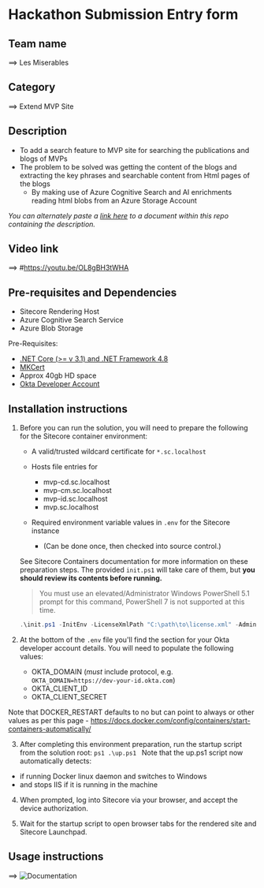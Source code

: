 # Hackathon Submission Entry form



## Team name
⟹ Les Miserables

## Category
⟹ Extend MVP Site

## Description
  - To add a search feature to MVP site for searching the publications and blogs of MVPs
  - The problem to be solved was getting the content of the blogs and extracting the key phrases and searchable content from Html pages of the blogs
    - By making use of Azure Cognitive Search and AI enrichments reading html blobs from an Azure Storage Account

_You can alternately paste a [link here](#docs) to a document within this repo containing the description._

## Video link

⟹ #https://youtu.be/OL8gBH3tWHA



## Pre-requisites and Dependencies

- Sitecore Rendering Host
- Azure Cognitive Search Service
- Azure Blob Storage

Pre-Requisites:

- [.NET Core (>= v 3.1) and .NET Framework 4.8](https://dotnet.microsoft.com/download)
- [MKCert](https://github.com/FiloSottile/mkcert)
- Approx 40gb HD space
- [Okta Developer Account](https://developer.okta.com/signup/)


## Installation instructions

1. Before you can run the solution, you will need to prepare the following
   for the Sitecore container environment:
   * A valid/trusted wildcard certificate for `*.sc.localhost`
   * Hosts file entries for
     * mvp-cd.sc.localhost
     * mvp-cm.sc.localhost
     * mvp-id.sc.localhost
     * mvp.sc.localhost
    
   * Required environment variable values in `.env` for the Sitecore instance
     * (Can be done once, then checked into source control.)

   See Sitecore Containers documentation for more information on these
   preparation steps. The provided `init.ps1` will take care of them,
   but **you should review its contents before running.**

   > You must use an elevated/Administrator Windows PowerShell 5.1 prompt for
   > this command, PowerShell 7 is not supported at this time.

    ```ps1
    .\init.ps1 -InitEnv -LicenseXmlPath "C:\path\to\license.xml" -AdminPassword "DesiredAdminPassword"
    ```

2. At the bottom of the `.env` file you'll find the section for your Okta developer account details. You will need to populate the following values:
   - OKTA_DOMAIN (*must* include protocol, e.g. `OKTA_DOMAIN=https://dev-your-id.okta.com`)
   - OKTA_CLIENT_ID
   - OKTA_CLIENT_SECRET

Note that DOCKER_RESTART defaults to no but can point to always or other values as per this page - https://docs.docker.com/config/containers/start-containers-automatically/

3.   After completing this environment preparation, run the startup script
   from the solution root:
    ```ps1
    .\up.ps1
    ```
Note that the up.ps1 script now automatically detects:
- if running Docker linux daemon and switches to Windows
- and stops IIS if it is running in the machine

4. When prompted, log into Sitecore via your browser, and
   accept the device authorization.

5. Wait for the startup script to open browser tabs for the rendered site
   and Sitecore Launchpad.


## Usage instructions
⟹ ![Documentation](https://github.com/Sitecore-Hackathon/2022-Les-Miserables/blob/main/docs/Extend%20MVP%20Site%20-%20MVP%20Blog%20Search%20Documentation.docx")






